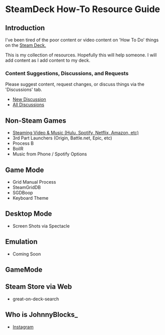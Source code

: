 # SteamDeck How-To Resource Guide

## Introduction
I've been tired of the poor content or video content on 'How To Do' things on the [Steam Deck.](https://store.steampowered.com/steamdeck)

This is my collection of resources.  Hopefully this will help someone.
I will add content as I add content to my deck.  

### Content Suggestions, Discussions, and Requests
Please suggest content, request changes, or discuss things via the 'Discussions' tab.  
- [New Discussion](https://github.com/JohnnyBlocks/SteamDeck/discussions/new)
- [All Discussions](https://github.com/JohnnyBlocks/SteamDeck/discussions)

## Non-Steam Games
- [Steaming Video & Music (Hulu, Spotify, Netflix, Amazon, etc)](streaming.md)
- 3rd Part Launchers (Origin, Battle.net, Epic, etc)
- Process B
- BoilR
- Music from Phone / Spotify Options

## Game Mode
- Grid Manual Process
- SteamGridDB
- SGDBoop
- Keyboard Theme

## Desktop Mode
- Screen Shots via Spectacle  

## Emulation
- Coming Soon

## GameMode 

## Steam Store via Web
- great-on-deck-search 

## Who is JohnnyBlocks_
- [Instagram](https://instagram.com/JohnnyBlocks_)

